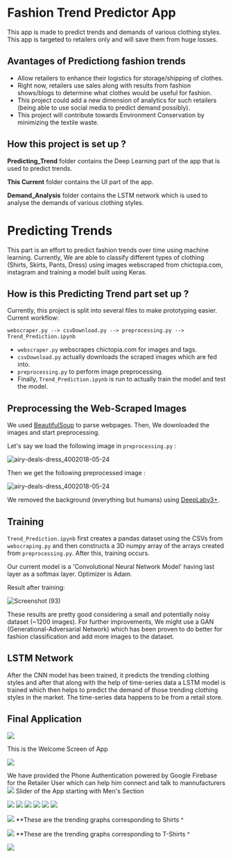 # Fashion Trend Predictor App
This app is made to predict trends and demands of various clothing styles. This app is targeted to retailers only and will save them from huge losses.

## Avantages of Predictiong fashion trends
* Allow retailers to enhance their logistics for storage/shipping of clothes.
* Right now, retailers use sales along with results from fashion shows/blogs to determine what clothes would be useful for fashion.
* This project could add a new dimension of analytics for such retailers (being able to use social media to predict demand possibly).
* This project will contribute towards Environment Conservation by minimizing the textile waste.

## How this project is set up ?
**Predicting_Trend** folder contains the Deep Learning part of the app that is used to predict trends.

**This Current** folder contains the UI part of the app.

**Demand_Analysis** folder contains the LSTM network which is used to analyse the demands of various clothing styles.

# Predicting Trends
This part is an effort to predict fashion trends over time using machine learning. Currently, We are able to classify different types of clothing (Shirts, Skirts, Pants, Dress) using images webscraped from chictopia.com, instagram and training a model built using Keras.

## How is this Predicting Trend part set up ?
Currently, this project is split into several files to make prototyping easier. Current workflow:

`webscraper.py --> csvDownload.py --> preprocessing.py --> Trend_Prediction.ipynb`

* `webscraper.py` webscrapes chictopia.com for images and tags.
* `csvDownload.py` actually downloads the scraped images which are fed into.
* `preprocessing.py` to perform image preprocessing.
* Finally, `Trend_Prediction.ipynb` is run to actually train the model and test the model.

## Preprocessing the Web-Scraped Images
We used [BeautifulSoup](https://pypi.org/project/beautifulsoup4/) to parse webpages. Then, We downloaded the images and start preprocessing.

Let's say we load the following image in `preprocessing.py` :

![airy-deals-dress_4002018-05-24](https://user-images.githubusercontent.com/42767796/102005040-d3295c00-3d3b-11eb-81c2-1a86df6e792a.jpg)

Then we get the following preprocessed image :

![airy-deals-dress_4002018-05-24](https://user-images.githubusercontent.com/42767796/102005080-0e2b8f80-3d3c-11eb-81e5-343fabb751a4.jpg)

We removed the background (everything but humans) using [DeepLabv3+](https://github.com/bonlime/keras-deeplab-v3-plus).

## Training
`Trend_Prediction.ipynb` first creates a pandas dataset using the CSVs from `webscraping.py` and then constructs a 3D numpy array of the arrays created from `preprocessing.py`. After this, training occurs.

Our current model is a 'Convolutional Neural Network Model' having last layer as a softmax layer. Optimizer is Adam.

Result after training:

![Screenshot (93)](https://user-images.githubusercontent.com/42767796/102005284-a9713480-3d3d-11eb-99d4-d44c93bf6f7b.png)

These results are pretty good considering a small and potentially noisy dataset (~1200 images). For further improvements, We might use a GAN (Generational-Adversarial Network) which has been proven to do better for fashion classification and add more images to the dataset.

## LSTM Network ##
After the CNN model has been trained, it predicts the trending clothing styles and after that along with the help of time-series data a LSTM model is trained which then helps to predict the demand of those trending clothing styles in the market. 
The time-series data happens to be from a retail store.

## Final Application ##
![](https://github.com/AshutoshDas07/ABN_HackOffv3.0/blob/master/App%20Screenshots/WhatsApp%20Image%202020-12-13%20at%203.00.25%20PM.jpeg)

This is the Welcome Screen of App

![](https://github.com/AshutoshDas07/ABN_HackOffv3.0/blob/master/App%20Screenshots/WhatsApp%20Image%202020-12-13%20at%203.00.25%20PM%20(1).jpeg)

We have provided the Phone Authentication powered by Google Firebase for the Retailer User which can help him connect and talk to mannufacturers
![](https://github.com/AshutoshDas07/ABN_HackOffv3.0/blob/master/App%20Screenshots/WhatsApp%20Image%202020-12-13%20at%203.00.25%20PM%20(2).jpeg)
Slider of the App starting with Men's Section


![](https://github.com/AshutoshDas07/ABN_HackOffv3.0/blob/master/App%20Screenshots/WhatsApp%20Image%202020-12-13%20at%203.00.26%20PM%20(1).jpeg)
![](https://github.com/AshutoshDas07/ABN_HackOffv3.0/blob/master/App%20Screenshots/WhatsApp%20Image%202020-12-13%20at%203.00.26%20PM.jpeg)
![](https://github.com/AshutoshDas07/ABN_HackOffv3.0/blob/master/App%20Screenshots/WhatsApp%20Image%202020-12-13%20at%203.00.26%20PM%20(2).jpeg)
![](https://github.com/AshutoshDas07/ABN_HackOffv3.0/blob/master/App%20Screenshots/WhatsApp%20Image%202020-12-13%20at%203.00.27%20PM%20(1).jpeg)
![](https://github.com/AshutoshDas07/ABN_HackOffv3.0/blob/master/App%20Screenshots/WhatsApp%20Image%202020-12-13%20at%203.00.27%20PM%20(2).jpeg)
![](https://github.com/AshutoshDas07/ABN_HackOffv3.0/blob/master/App%20Screenshots/WhatsApp%20Image%202020-12-13%20at%203.00.27%20PM.jpeg)


![](https://github.com/AshutoshDas07/ABN_HackOffv3.0/blob/master/App%20Screenshots/WhatsApp%20Image%202020-12-13%20at%203.00.27%20PM%20(3).jpeg)
**These are the trending graphs corresponding to Shirts ^

![](https://github.com/AshutoshDas07/ABN_HackOffv3.0/blob/master/App%20Screenshots/WhatsApp%20Image%202020-12-13%20at%203.00.28%20PM%20(1).jpeg)
**These are the trending graphs corresponding to T-Shirts ^

![](https://github.com/AshutoshDas07/ABN_HackOffv3.0/blob/master/App%20Screenshots/WhatsApp%20Image%202020-12-13%20at%203.00.28%20PM.jpeg)

